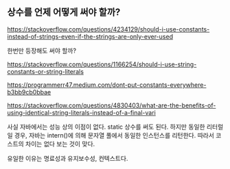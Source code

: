 ## 상수를 언제 어떻게 써야 할까?

https://stackoverflow.com/questions/4234129/should-i-use-constants-instead-of-strings-even-if-the-strings-are-only-ever-used

한번만 등장해도 써야 할까?

https://stackoverflow.com/questions/1166254/should-i-use-string-constants-or-string-literals

https://programmerr47.medium.com/dont-put-constants-everywhere-b3bb9cb0bbae

https://stackoverflow.com/questions/4830403/what-are-the-benefits-of-using-identical-string-literals-instead-of-a-final-vari

사실 자바에서는 성능 상의 이점이 없다.
static 상수를 써도 된다. 하지만 동일한 리터럴일 경우, 자바는 intern()에 의해 문자열 풀에서 동일한 인스턴스를 리턴한다. 따라서 코스트의 차이는 없다 보는 것이 맞다.

유일한 이유는 명료성과 유지보수성, 컨텍스트다.